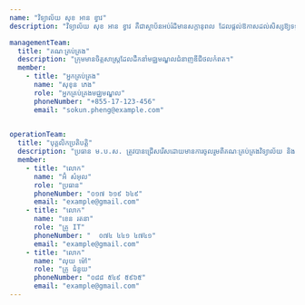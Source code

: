 ```yaml
---
name: "វិទ្យាល័យ សុខ អាន ខ្វាវ"
description: "វិទ្យាល័យ សុខ អាន ខ្វាវ គឺជាស្ថាប័នអប់រំដ៏មានសក្ដានុពល ដែលផ្ដល់ឱកាសដល់សិស្សឱ្យទទួលបានចំណេះដឹង ជំនាញ និងគុណធម៌។ វិទ្យាល័យនេះមានបរិយាកាសសិក្សាល្អ មានគ្រូបង្រៀនដែលមានបទពិសោធន៍ និងមានឧបករណ៍សិក្សាទំនើប។ កម្មវិធីសិក្សាត្រូវបានរៀបចំឱ្យស្របតាមបទដ្ឋានអប់រំជាតិ និងអន្តរជាតិ ដើម្បីផ្ដល់ឱ្យសិស្សនូវចំណេះដឹងទូលំទូលាយ។ លើសពីនេះ វិទ្យាល័យនេះក៏ផ្ដល់ឱកាសដល់សិស្សឱ្យចូលរួមក្នុងសកម្មភាពសង្គម និងកីឡាផងដែរ។"

managementTeam:
  title: "គណៈគ្រប់គ្រង"
  description: "ក្រុមមានចិត្តសាស្ត្រដែលដឹកនាំមជ្ឈមណ្ឌលជំនាញឌីជីថលកំពត។"
  member:
    - title: "អ្នកគ្រប់គ្រង"
      name: "សុខុន ភេង"
      role: "អ្នកគ្រប់គ្រងមជ្ឈមណ្ឌល"
      phoneNumber: "+855-17-123-456"
      email: "sokun.pheng@example.com"
  

operationTeam:
  title: "បុគ្គលិកប្រតិបត្តិ"
  description: "ប្រធាន ម.ប.ស. ត្រូវបានជ្រើសរើសដោយមានការចូលរួមពីគណៈគ្រប់គ្រងវិទ្យាល័យ និងក្រុមការងារទទួល បន្ទុកសាងសង់ និងដាក់ឱ្យដំណើរការ ម.ប.ស. តាមវិទ្យាល័យសាធារណៈ នៃ ក.ប.ទ.។"
  member:
    - title: "លោក"
      name: "អ៊ំ សំអុល"
      role: "ប្រធាន"
      phoneNumber: "០១៧ ៦១៩ ៦៤៩"
      email: "example@gmail.com"
    - title: "លោក"
      name: "ខេន រតនា"
      role: "គ្រូ IT"
      phoneNumber: "  ០៧៤ ៤៤១ ៤៧៤១"
      email: "example@gmail.com"
    - title: "លោក"
      name: "លុយ ម៉ៅ"
      role: "គ្រូ ជំនួយ"
      phoneNumber: "០៨៨ ៥៤៩ ៥៩៦៥"
      email: "example@gmail.com"
---
```

